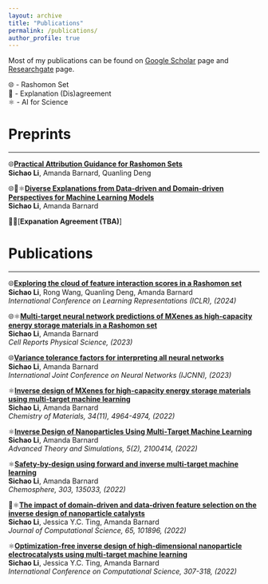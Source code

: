 ```yaml
---
layout: archive
title: "Publications"
permalink: /publications/
author_profile: true
---
```


Most of my publications can be found on [Google Scholar](https://scholar.google.com/citations?user=ylZQz2sAAAAJ&hl=en) page and [Researchgate](https://www.researchgate.net/profile/Sichao-Li-6) page.


🌐 - Rashomon Set  
🔄 - Explanation (Dis)agreement  
⚛️ - AI for Science  


# Preprints
---
🌐[**Practical Attribution Guidance for Rashomon Sets**](https://arxiv.org/abs/2407.18482)\
**Sichao Li**, Amanda Barnard, Quanling Deng

🌐🔄⚛️[**Diverse Explanations from Data-driven and Domain-driven Perspectives for Machine Learning Models**](https://arxiv.org/abs/2402.00347)\
**Sichao Li**, Amanda Barnard

🔄🌐[**Expanation Agreement (TBA)**]

# Publications
---

🌐[**Exploring the cloud of feature interaction scores in a Rashomon set**](https://openreview.net/pdf/98ef5c378a28954f6fb388a13143645d433a52ac.pdf)\
**Sichao Li**, Rong Wang, Quanling Deng, Amanda Barnard\
*International Conference on Learning Representations (ICLR), (2024)*

🌐⚛️[**Multi-target neural network predictions of MXenes as high-capacity energy storage materials in a Rashomon set**]()\
**Sichao Li**, Amanda Barnard\
*Cell Reports Physical Science, (2023)*

🌐[**Variance tolerance factors for interpreting all neural networks**]()\
**Sichao Li**, Amanda Barnard\
*International Joint Conference on Neural Networks (IJCNN), (2023)*

⚛️[**Inverse design of MXenes for high-capacity energy storage materials using multi-target machine learning**](https://pubs.acs.org/doi/full/10.1021/acs.chemmater.2c00200)\
**Sichao Li**, Amanda Barnard\
*Chemistry of Materials, 34(11), 4964-4974, (2022)*

⚛️[**Inverse Design of Nanoparticles Using Multi‐Target Machine Learning**](https://onlinelibrary.wiley.com/doi/full/10.1002/adts.202100414)\
**Sichao Li**, Amanda Barnard\
*Advanced Theory and Simulations, 5(2), 2100414, (2022)*

⚛️[**Safety-by-design using forward and inverse multi-target machine learning**]()\
**Sichao Li**, Amanda Barnard\
*Chemosphere, 303, 135033, (2022)*

🔄⚛️[**The impact of domain-driven and data-driven feature selection on the inverse design of nanoparticle catalysts**]()\
**Sichao Li**, Jessica Y.C. Ting, Amanda Barnard\
*Journal of Computational Science, 65, 101896, (2022)*

⚛️[**Optimization-free inverse design of high-dimensional nanoparticle electrocatalysts using multi-target machine learning**]()\
**Sichao Li**, Jessica Y.C. Ting, Amanda Barnard\
*International Conference on Computational Science, 307-318, (2022)*

